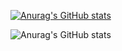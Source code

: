 [![Anurag's GitHub stats](https://github-readme-stats.vercel.app/api?username=Guilherm3souzaA)](https://github.com/Guilherm3souzaA/github-readme-stats)

![Anurag's GitHub stats](https://github-readme-stats.vercel.app/api?username=Guilherm3souzaA&show_icons=true&theme=radical)
